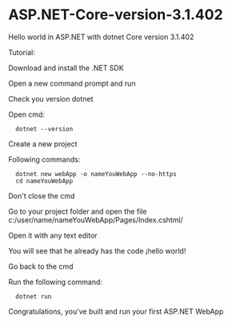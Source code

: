 # ASP.NET-Core-version-3.1.402
Hello world in ASP.NET with dotnet Core version 3.1.402


Tutorial:

Download and install the .NET SDK

Open a new command prompt and run

Check you version dotnet

Open cmd:

      dotnet --version
Create a new project

Following commands:

      dotnet new webApp -o nameYouWebApp --no-https
      cd nameYouWebApp
Don't close the cmd

Go to your project folder and open the file c:/user/name/nameYouWebApp/Pages/Index.cshtml/

Open it with any text editor

You will see that he already has the code ¡hello world!

Go back to the cmd

Run the following command:

      dotnet run
Congratulations, you've built and run your first ASP.NET WebApp
